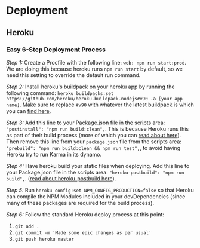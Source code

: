 # Deployment

## Heroku

### Easy 6-Step Deployment Process

*Step 1:* Create a Procfile with the following line: `web: npm run start:prod`. We are doing this because heroku runs `npm run start` by default, so we need this setting to override the default run command.

*Step 2:* Install heroku's buildpack on your heroku app by running the following command: `heroku buildpacks:set https://github.com/heroku/heroku-buildpack-nodejs#v90 -a [your app name]`. Make sure to replace `#v90` with whatever the latest buildpack is which you can [find here](https://github.com/heroku/heroku-buildpack-nodejs/releases).

*Step 3:* Add this line to your Package.json file in the scripts area: `"postinstall": "npm run build:clean",`. This is because Heroku runs this as part of their build process (more of which you can [read about here](https://devcenter.heroku.com/articles/nodejs-support#build-behavior)). Then remove this line from your `package.json` file from the scripts area: `"prebuild": "npm run build:clean && npm run test",`, to avoid having Heroku try to run Karma in its dynamo.

*Step 4:* Have heroku build your static files when deploying. Add this line to your Package.json file in the scripts area: `"heroku-postbuild": "npm run build",`. ([read about heroku-postbuild here](https://devcenter.heroku.com/articles/nodejs-support#heroku-specific-build-steps)).

*Step 5:* Run `heroku config:set NPM_CONFIG_PRODUCTION=false` so that Heroku can compile the NPM Modules included in your devDependencies (since many of these packages are required for the build process).

*Step 6:* Follow the standard Heroku deploy process at this point:

1. `git add .`
2. `git commit -m 'Made some epic changes as per usual'`
3. `git push heroku master`
